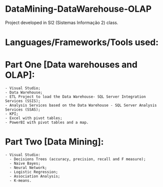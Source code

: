 # DataMining-DataWarehouse-OLAP
Project developed in SI2 (Sistemas Informação 2) class.

# Languages/Frameworks/Tools used:
  # Part One [Data warehouses and OLAP]:
    - Visual Studio;
    - Data Warehouse;
    - ETL Project to load the Data Warehouse- SQL Server Integration Services (SSIS);
    - Analysis Services based on the Data Warehouse - SQL Server Analysis Services (SSAS);
    - KPI;
    - Excel with pivot tables;
    - PowerBI with pivot tables and a map.
    
  # Part Two [Data Mining]:
    - Visual Studio:
      - Decisions Trees (accuracy, precision, recall and F measure);
      - Naive Bayes;
      - Neural Network;
      - Logistic Regression;
      - Association Analysis;
      - K-means.
